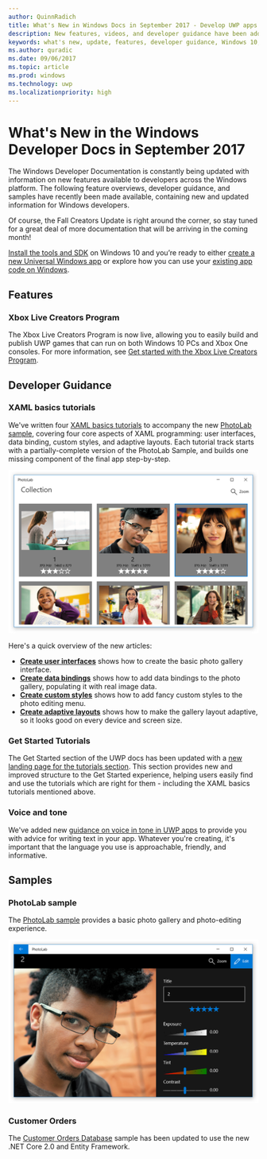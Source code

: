 ```yaml
---
author: QuinnRadich
title: What's New in Windows Docs in September 2017 - Develop UWP apps
description: New features, videos, and developer guidance have been added to the Windows 10 developer documentation for September 2017
keywords: what's new, update, features, developer guidance, Windows 10, 1709
ms.author: quradic
ms.date: 09/06/2017
ms.topic: article
ms.prod: windows
ms.technology: uwp
ms.localizationpriority: high
---
```


# What's New in the Windows Developer Docs in September 2017

The Windows Developer Documentation is constantly being updated with information on new features available to developers across the Windows platform. The following feature overviews, developer guidance, and samples have recently been made available, containing new and updated information for Windows developers.

Of course, the Fall Creators Update is right around the corner, so stay tuned for a great deal of more documentation that will be arriving in the coming month!

[Install the tools and SDK](http://go.microsoft.com/fwlink/?LinkId=821431) on Windows 10 and you’re ready to either [create a new Universal Windows app](../get-started/your-first-app.md) or explore how you can use your [existing app code on Windows](../porting/index.md).

## Features

### Xbox Live Creators Program

The Xbox Live Creators Program is now live, allowing you to easily build and publish UWP games that can run on both Windows 10 PCs and Xbox One consoles. For more information, see [Get started with the Xbox Live Creators Program](../xbox-live/get-started-with-creators/get-started-with-xbox-live-creators.md).

## Developer Guidance

### XAML basics tutorials

We've written four [XAML basics tutorials](https://docs.microsoft.com/en-us/windows/uwp/get-started/xaml-basics-intro) to accompany the new [PhotoLab sample](https://github.com/Microsoft/Windows-appsample-photo-lab), covering four core aspects of XAML programming: user interfaces, data binding, custom styles, and adaptive layouts. Each tutorial track starts with a partially-complete version of the PhotoLab Sample, and builds one missing component of the final app step-by-step. 

![Screenshot of PhotoLab sample showing photo gallery page](images/PhotoLab-gallery-page.png)  

Here's a quick overview of the new articles:

+ [**Create user interfaces**](https://docs.microsoft.com/en-us/windows/uwp/get-started/xaml-basics-ui) shows how to create the basic photo gallery interface.
+ [**Create data bindings**](https://docs.microsoft.com/en-us/windows/uwp/get-started/xaml-basics-data-binding) shows how to add data bindings to the photo gallery, populating it with real image data.
+ [**Create custom styles**](https://docs.microsoft.com/en-us/windows/uwp/get-started/xaml-basics-style) shows how to add fancy custom styles to the photo editing menu.
+ [**Create adaptive layouts**](https://docs.microsoft.com/en-us/windows/uwp/get-started/xaml-basics-adaptive-layout) shows how to make the gallery layout adaptive, so it looks good on every device and screen size.

### Get Started Tutorials

The Get Started section of the UWP docs has been updated with a [new landing page for the tutorials section](https://docs.microsoft.com/windows/uwp/get-started/create-uwp-apps). This section provides new and improved structure to the Get Started experience, helping users easily find and use the tutorials which are right for them - including the XAML basics tutorials mentioned above.

### Voice and tone

We've added new [guidance on voice in tone in UWP apps](https://docs.microsoft.com/windows/uwp/in-app-help/voice-and-tone) to provide you with advice for writing text in your app. Whatever you're creating, it's important that the language you use is approachable, friendly, and informative.

## Samples

### PhotoLab sample

The [PhotoLab sample](https://github.com/Microsoft/windows-appsample-photo-lab) provides a basic photo gallery and photo-editing experience.

![Screenshot of PhotoLab sample showing photo editing page](images/PhotoLab-editing-page.png)  

### Customer Orders

The [Customer Orders Database](https://github.com/Microsoft/Windows-appsample-customers-orders-database) sample has been updated to use the new .NET Core 2.0 and Entity Framework.